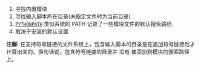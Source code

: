 1. 寻找内置模块
2. 寻找输入脚本所在目录(未指定文件时为当前目录)
3. [`PYTHONPATH`](https://docs.python.org/zh-cn/3/using/cmdline.html#environment-variables) 类似系统的 PATH 记录了一些模块文件的默认搜索路径.
4. 取决于安装的默认设置

**注解:** 在支持符号链接的文件系统上，包含输入脚本的目录是在追加符号链接后才计算出来的。换句话说，包含符号链接的目录并 没有 被添加到模块的搜索路径上。